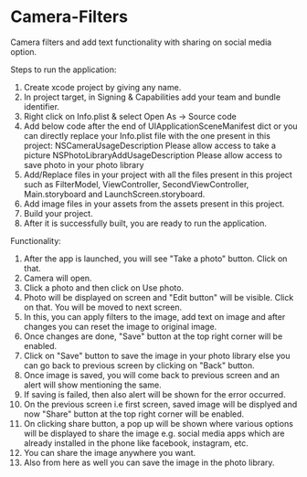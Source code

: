 # Camera-Filters
Camera filters and add text functionality with sharing on social media option.

Steps to run the application:
1. Create xcode project by giving any name.
2. In project target, in Signing & Capabilities add your team and bundle identifier.
3. Right click on Info.plist & select Open As -> Source code
4. Add below code after the end of UIApplicationSceneManifest dict or you can directly replace your Info.plist file with the one present in this project:
    <key>NSCameraUsageDescription</key>
    <string>Please allow access to take a picture</string>
    <key>NSPhotoLibraryAddUsageDescription</key>
    <string>Please allow access to save photo in your photo library</string>
5. Add/Replace files in your project with all the files present in this project such as FilterModel, ViewController, SecondViewController, Main.storyboard and LaunchScreen.storyboard.
6. Add image files in your assets from the assets present in this project.
7. Build your project.
8. After it is successfully built, you are ready to run the application.


Functionality:
1. After the app is launched, you will see "Take a photo" button. Click on that.
2. Camera will open.
3. Click a photo and then click on Use photo.
4. Photo will be displayed on screen and "Edit button" will be visible. Click on that. You will be moved to next screen.
5. In this, you can apply filters to the image, add text on image and after changes you can reset the image to original image.
6. Once changes are done, "Save" button at the top right corner will be enabled.
7. Click on "Save" button to save the image in your photo library else you can go back to previous screen by clicking on "Back" button.
8. Once image is saved, you will come back to previous screen and an alert will show mentioning the same.
9. If saving is failed, then also alert will be shown for the error occurred.
10. On the previous screen i.e first screen, saved image will be displyed and now "Share" button at the top right corner will be enabled.
11. On clicking share button, a pop up will be shown where various options will be displayed to share the image e.g. social media apps which are already installed in the phone like facebook, instagram, etc.
12. You can share the image anywhere you want.
13. Also from here as well you can save the image in the photo library.
